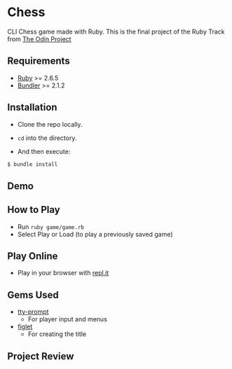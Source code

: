 # Chess

CLI Chess game made with Ruby.
This is the final project of the Ruby Track from [The Odin Project](https://www.theodinproject.com/courses/ruby-programming/lessons/ruby-final-project?ref=lnav)

## Requirements
- [Ruby](https://www.ruby-lang.org/en/) >= 2.6.5
- [Bundler](https://bundler.io/) >= 2.1.2

## Installation

- Clone the repo locally.

- `cd` into the directory.

- And then execute:

```ruby
$ bundle install
```

## Demo

## How to Play

- Run `ruby game/game.rb`
- Select Play or Load (to play a previously saved game)

## Play Online

- Play in your browser with [repl.it](##)

## Gems Used

- [tty-prompt](https://github.com/piotrmurach/tty-prompt)
  - For player input and menus
- [figlet](https://github.com/tim/figlet)
  - For creating the title

## Project Review









